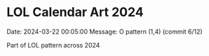 # LOL Calendar Art 2024

Date: 2024-03-22 00:05:00
Message: O pattern (1,4) (commit 6/12)

Part of LOL pattern across 2024
